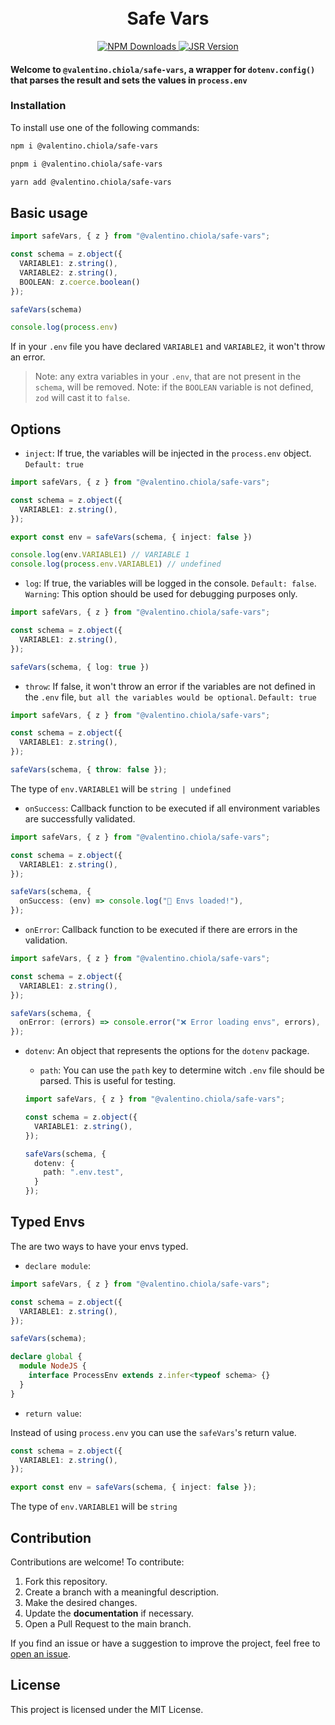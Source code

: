 <br style="padding: 50px 0;"/>
<br style="padding: 50px 0;"/>
<h1 align="center">
  Safe Vars
</h1>
<p align="center">
    <a href="https://www.npmjs.com/package/@valentino.chiola/safe-vars">
        <img src="https://img.shields.io/npm/d18m/%40galiprandi%2Freact-tools?style=for-the-badge&logo=npm&color=CB3837" alt="NPM Downloads"/>
    </a>
    <a href="https://github.com/ValenChiola/safe-vars">
        <img src="https://img.shields.io/github/stars/galiprandi/react-tools?style=for-the-badge&logo=github&color=181717" alt="JSR Version"/>
    </a>
</p>

#### Welcome to `@valentino.chiola/safe-vars`, a wrapper for `dotenv.config()` that parses the result and sets the values in `process.env`

### Installation

To install use one of the following commands:

```bash
npm i @valentino.chiola/safe-vars
```

```bash
pnpm i @valentino.chiola/safe-vars
```

```bash
yarn add @valentino.chiola/safe-vars
```

## Basic usage

```ts
import safeVars, { z } from "@valentino.chiola/safe-vars";

const schema = z.object({
  VARIABLE1: z.string(),
  VARIABLE2: z.string(),
  BOOLEAN: z.coerce.boolean()
});

safeVars(schema)

console.log(process.env)
```

If in your `.env` file you have declared `VARIABLE1` and `VARIABLE2`, it won't throw an error.

> Note: any extra variables in your `.env`, that are not present in the `schema`, will be removed.
> Note: if the `BOOLEAN` variable is not defined, `zod` will cast it to `false`.

## Options

- `inject`: If true, the variables will be injected in the `process.env` object. `Default: true`

```ts
import safeVars, { z } from "@valentino.chiola/safe-vars";

const schema = z.object({
  VARIABLE1: z.string(),
});

export const env = safeVars(schema, { inject: false })

console.log(env.VARIABLE1) // VARIABLE 1
console.log(process.env.VARIABLE1) // undefined
```

- `log`: If true, the variables will be logged in the console. `Default: false`.
  `Warning`: This option should be used for debugging purposes only.

```ts
import safeVars, { z } from "@valentino.chiola/safe-vars";

const schema = z.object({
  VARIABLE1: z.string(),
});

safeVars(schema, { log: true })
```

- `throw`: If false, it won't throw an error if the variables are not defined in the `.env` file, `but all the variables would be optional`. `Default: true`

```ts
import safeVars, { z } from "@valentino.chiola/safe-vars";

const schema = z.object({
  VARIABLE1: z.string(),
});

safeVars(schema, { throw: false });
```

The type of `env.VARIABLE1` will be `string | undefined`

- `onSuccess`: Callback function to be executed if all environment variables are successfully validated.

```ts
import safeVars, { z } from "@valentino.chiola/safe-vars";

const schema = z.object({
  VARIABLE1: z.string(),
});

safeVars(schema, {
  onSuccess: (env) => console.log("🚀 Envs loaded!"),
});
```

- `onError`: Callback function to be executed if there are errors in the validation.

```ts
import safeVars, { z } from "@valentino.chiola/safe-vars";

const schema = z.object({
  VARIABLE1: z.string(),
});

safeVars(schema, {
  onError: (errors) => console.error("❌ Error loading envs", errors),
});
```

- `dotenv`: An object that represents the options for the `dotenv` package.
  - `path`: You can use the `path` key to determine witch `.env` file should be parsed. This is useful for testing.

  ```ts
  import safeVars, { z } from "@valentino.chiola/safe-vars";

  const schema = z.object({
    VARIABLE1: z.string(),
  });

  safeVars(schema, {
    dotenv: {
      path: ".env.test",
    }
  });
  ```

## Typed Envs

The are two ways to have your envs typed.

- `declare module`:
  
```ts
import safeVars, { z } from "@valentino.chiola/safe-vars";

const schema = z.object({
  VARIABLE1: z.string(),
});

safeVars(schema);

declare global {
  module NodeJS {
    interface ProcessEnv extends z.infer<typeof schema> {}
  }
}  
```

- `return value`:

Instead of using `process.env` you can use the `safeVars`'s return value.
  
```ts
const schema = z.object({
  VARIABLE1: z.string(),
});

export const env = safeVars(schema, { inject: false });
```

The type of `env.VARIABLE1` will be `string`

## Contribution

Contributions are welcome! To contribute:

1. Fork this repository.
2. Create a branch with a meaningful description.
3. Make the desired changes.
4. Update the **documentation** if necessary.
5. Open a Pull Request to the main branch.

If you find an issue or have a suggestion to improve the project, feel free to [open an issue](https://github.com/ValenChiola/safe-vars/issues).

## License

This project is licensed under the MIT License.
